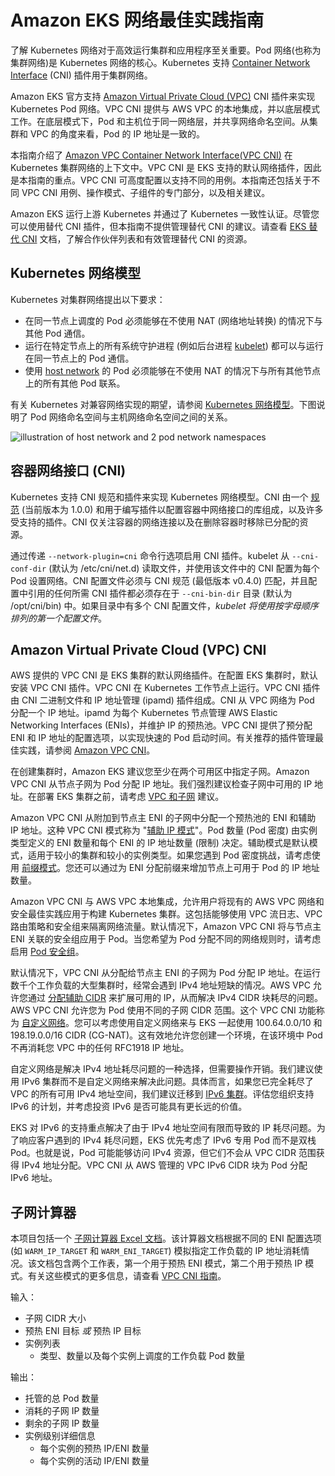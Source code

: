 # Amazon EKS 网络最佳实践指南

了解 Kubernetes 网络对于高效运行集群和应用程序至关重要。Pod 网络(也称为集群网络)是 Kubernetes 网络的核心。Kubernetes 支持 [Container Network Interface](https://github.com/containernetworking/cni) (CNI) 插件用于集群网络。

Amazon EKS 官方支持 [Amazon Virtual Private Cloud (VPC)](https://docs.aws.amazon.com/vpc/latest/userguide/what-is-amazon-vpc.html) CNI 插件来实现 Kubernetes Pod 网络。VPC CNI 提供与 AWS VPC 的本地集成，并以底层模式工作。在底层模式下，Pod 和主机位于同一网络层，并共享网络命名空间。从集群和 VPC 的角度来看，Pod 的 IP 地址是一致的。

本指南介绍了 [Amazon VPC Container Network Interface](https://github.com/aws/amazon-vpc-cni-k8s)[(VPC CNI)](https://github.com/aws/amazon-vpc-cni-k8s) 在 Kubernetes 集群网络的上下文中。VPC CNI 是 EKS 支持的默认网络插件，因此是本指南的重点。VPC CNI 可高度配置以支持不同的用例。本指南还包括关于不同 VPC CNI 用例、操作模式、子组件的专门部分，以及相关建议。

Amazon EKS 运行上游 Kubernetes 并通过了 Kubernetes 一致性认证。尽管您可以使用替代 CNI 插件，但本指南不提供管理替代 CNI 的建议。请查看 [EKS 替代 CNI](https://docs.aws.amazon.com/eks/latest/userguide/alternate-cni-plugins.html) 文档，了解合作伙伴列表和有效管理替代 CNI 的资源。

## Kubernetes 网络模型

Kubernetes 对集群网络提出以下要求：

* 在同一节点上调度的 Pod 必须能够在不使用 NAT (网络地址转换) 的情况下与其他 Pod 通信。
* 运行在特定节点上的所有系统守护进程 (例如后台进程 [kubelet](https://kubernetes.io/docs/concepts/overview/components/)) 都可以与运行在同一节点上的 Pod 通信。
* 使用 [host network](https://docs.docker.com/network/host/) 的 Pod 必须能够在不使用 NAT 的情况下与所有其他节点上的所有其他 Pod 联系。

有关 Kubernetes 对兼容网络实现的期望，请参阅 [Kubernetes 网络模型](https://kubernetes.io/docs/concepts/services-networking/#the-kubernetes-network-model)。下图说明了 Pod 网络命名空间与主机网络命名空间之间的关系。

![illustration of host network and 2 pod network namespaces](image.png)

## 容器网络接口 (CNI)

Kubernetes 支持 CNI 规范和插件来实现 Kubernetes 网络模型。CNI 由一个 [规范](https://github.com/containernetworking/cni/blob/main/SPEC.md) (当前版本为 1.0.0) 和用于编写插件以配置容器中网络接口的库组成，以及许多受支持的插件。CNI 仅关注容器的网络连接以及在删除容器时移除已分配的资源。

通过传递 `--network-plugin=cni` 命令行选项启用 CNI 插件。kubelet 从 `--cni-conf-dir` (默认为 /etc/cni/net.d) 读取文件，并使用该文件中的 CNI 配置为每个 Pod 设置网络。CNI 配置文件必须与 CNI 规范 (最低版本 v0.4.0) 匹配，并且配置中引用的任何所需 CNI 插件都必须存在于 `--cni-bin-dir` 目录 (默认为 /opt/cni/bin) 中。如果目录中有多个 CNI 配置文件，*kubelet 将使用按字母顺序排列的第一个配置文件*。

## Amazon Virtual Private Cloud (VPC) CNI

AWS 提供的 VPC CNI 是 EKS 集群的默认网络插件。在配置 EKS 集群时，默认安装 VPC CNI 插件。VPC CNI 在 Kubernetes 工作节点上运行。VPC CNI 插件由 CNI 二进制文件和 IP 地址管理 (ipamd) 插件组成。CNI 从 VPC 网络为 Pod 分配一个 IP 地址。ipamd 为每个 Kubernetes 节点管理 AWS Elastic Networking Interfaces (ENIs)，并维护 IP 的预热池。VPC CNI 提供了预分配 ENI 和 IP 地址的配置选项，以实现快速的 Pod 启动时间。有关推荐的插件管理最佳实践，请参阅 [Amazon VPC CNI](../vpc-cni/index.md)。

在创建集群时，Amazon EKS 建议您至少在两个可用区中指定子网。Amazon VPC CNI 从节点子网为 Pod 分配 IP 地址。我们强烈建议检查子网中可用的 IP 地址。在部署 EKS 集群之前，请考虑 [VPC 和子网](../subnets/index.md) 建议。

Amazon VPC CNI 从附加到节点主 ENI 的子网中分配一个预热池的 ENI 和辅助 IP 地址。这种 VPC CNI 模式称为 "[辅助 IP 模式](../vpc-cni/index.md)"。Pod 数量 (Pod 密度) 由实例类型定义的 ENI 数量和每个 ENI 的 IP 地址数量 (限制) 决定。辅助模式是默认模式，适用于较小的集群和较小的实例类型。如果您遇到 Pod 密度挑战，请考虑使用 [前缀模式](../prefix-mode/index_linux.md)。您还可以通过为 ENI 分配前缀来增加节点上可用于 Pod 的 IP 地址数量。

Amazon VPC CNI 与 AWS VPC 本地集成，允许用户将现有的 AWS VPC 网络和安全最佳实践应用于构建 Kubernetes 集群。这包括能够使用 VPC 流日志、VPC 路由策略和安全组来隔离网络流量。默认情况下，Amazon VPC CNI 将与节点主 ENI 关联的安全组应用于 Pod。当您希望为 Pod 分配不同的网络规则时，请考虑启用 [Pod 安全组](../sgpp/index.md)。

默认情况下，VPC CNI 从分配给节点主 ENI 的子网为 Pod 分配 IP 地址。在运行数千个工作负载的大型集群时，经常会遇到 IPv4 地址短缺的情况。AWS VPC 允许您通过 [分配辅助 CIDR](https://docs.aws.amazon.com/vpc/latest/userguide/configure-your-vpc.html#add-cidr-block-restrictions) 来扩展可用的 IP，从而解决 IPv4 CIDR 块耗尽的问题。AWS VPC CNI 允许您为 Pod 使用不同的子网 CIDR 范围。这个 VPC CNI 功能称为 [自定义网络](../custom-networking/index.md)。您可以考虑使用自定义网络来与 EKS 一起使用 100.64.0.0/10 和 198.19.0.0/16 CIDR (CG-NAT)。这有效地允许您创建一个环境，在该环境中 Pod 不再消耗您 VPC 中的任何 RFC1918 IP 地址。

自定义网络是解决 IPv4 地址耗尽问题的一种选择，但需要操作开销。我们建议使用 IPv6 集群而不是自定义网络来解决此问题。具体而言，如果您已完全耗尽了 VPC 的所有可用 IPv4 地址空间，我们建议迁移到 [IPv6 集群](../ipv6/index.md)。评估您组织支持 IPv6 的计划，并考虑投资 IPv6 是否可能具有更长远的价值。

EKS 对 IPv6 的支持重点解决了由于 IPv4 地址空间有限而导致的 IP 耗尽问题。为了响应客户遇到的 IPv4 耗尽问题，EKS 优先考虑了 IPv6 专用 Pod 而不是双栈 Pod。也就是说，Pod 可能能够访问 IPv4 资源，但它们不会从 VPC CIDR 范围获得 IPv4 地址分配。VPC CNI 从 AWS 管理的 VPC IPv6 CIDR 块为 Pod 分配 IPv6 地址。

## 子网计算器

本项目包括一个 [子网计算器 Excel 文档](../subnet-calc/subnet-calc.xlsx)。该计算器文档根据不同的 ENI 配置选项 (如 `WARM_IP_TARGET` 和 `WARM_ENI_TARGET`) 模拟指定工作负载的 IP 地址消耗情况。该文档包含两个工作表，第一个用于预热 ENI 模式，第二个用于预热 IP 模式。有关这些模式的更多信息，请查看 [VPC CNI 指南](../vpc-cni/index.md)。

输入：
- 子网 CIDR 大小
- 预热 ENI 目标 *或* 预热 IP 目标
- 实例列表
    - 类型、数量以及每个实例上调度的工作负载 Pod 数量

输出：
- 托管的总 Pod 数量
- 消耗的子网 IP 数量
- 剩余的子网 IP 数量
- 实例级别详细信息
    - 每个实例的预热 IP/ENI 数量
    - 每个实例的活动 IP/ENI 数量
